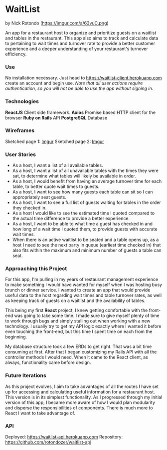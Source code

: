 # WaitList
by Nick Rotondo
(https://imgur.com/a/63vuC.png)

An app for a restaurant host to organize and prioritize guests on a waitlist and tables in the restaurant. This app also aims to track and calculate data to pertaining to wait times and turnover rate to provide a better customer experience and a deeper understanding of your restaurant's turnover efficiency.

### Use
No installation necessary. Just head to https://waitlist-client.herokuapp.com create an account and begin use. *Note that all user actions require authentication, so you will not be able to use the app without signing in.*

### Technologies
**ReactJS**
Client side framework.
**Axios**
Promise based HTTP client for the browser
**Ruby on Rails**
API
**PostgreSQL**
Database

### Wireframes
Sketched page 1:
[Imgur](https://i.imgur.com/uumGBCy.jpg?1)
Sketched page 2:
[Imgur](https://i.imgur.com/2Nm4wck.jpg?1)

### User Stories
- As a host, I want a list of all available tables.
- As a host, I want a list of all unavailable tables with the times they were sat, to determine what tables will likely be available in order.
- As a host, I would benefit from having an average turnover time for each table, to better quote wait times to guests.
- As a host, I want to see how many guests each table can sit so I can appropriately seat guests.
- As a host, I want to see a full list of guests waiting for tables in the order they checked in.
- As a host I would like to see the estimated time I quoted compared to the actual time difference to provide a better experience.
- As a host, I want to be able to what time a guest has checked in and how long of a wait time i quoted them, to provide guests with accurate wait times.
- When there is an active waitlist to be seated and a table opens up, as a host I need to see the next party in queue (earliest time checked in) that also fits within the maximum and minimum number of guests a table can seat.

### Approaching this Project
For this app, I'm pulling in my years of restaurant management experience to make something I would have wanted for myself when I was hosting busy brunch or dinner service. I wanted to create an app that would provide useful data to the host regarding wait times and table turnover rates, as well as keeping track of guests on a waitlist and the availability of tables.

This being my first **React** project, I knew getting comfortable with the front-end was going to take some time. I made sure to give myself plenty of time to work through bugs and simply stalling out when working with a new technology. I usually try to get my API logic exactly where I wanted it before even touching the front-end, but this time I spent time on each from the beginning.

My database structure took a few ERDs to get right. That was a bit time consuming at first. After that I began customizing my Rails API with all the controller methods I would need. When it came to the React client, as always, functionality came before design.

### Future Iterations
As this project evolves, I aim to take advantages of all the routes I have set up for accessing and calculating useful information for a restaurant host. This version is in its simplest functionality. As I progressed through my initial version of this app, I became more aware of how I would plan modularity and disperse the responsibilities of components. There is much more to React I want to take advantage of.

### API
Deployed: https://waitlist-api.herokuapp.com
Repository: https://github.com/rotondozer/waitlist-api
